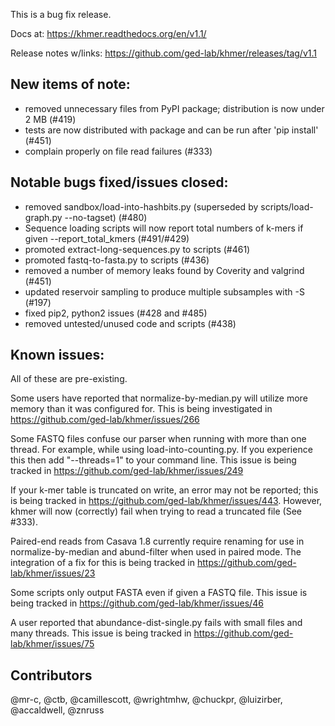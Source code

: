 This is a bug fix release.

Docs at: https://khmer.readthedocs.org/en/v1.1/

Release notes w/links: https://github.com/ged-lab/khmer/releases/tag/v1.1

## New items of note:

* removed unnecessary files from PyPI package; distribution is now under 2 MB (#419)
* tests are now distributed with package and can be run after 'pip install' (#451)
* complain properly on file read failures (#333)

## Notable bugs fixed/issues closed:

* removed sandbox/load-into-hashbits.py (superseded by scripts/load-graph.py --no-tagset) (#480)
* Sequence loading scripts will now report total numbers of k-mers if given --report_total_kmers (#491/#429)
* promoted extract-long-sequences.py to scripts (#461)
* promoted fastq-to-fasta.py to scripts (#436)
* removed a number of memory leaks found by Coverity and valgrind (#451)
* updated reservoir sampling to produce multiple subsamples with -S (#197)
* fixed pip2, python2 issues (#428 and #485)
* removed untested/unused code and scripts (#438)

## Known issues:

All of these are pre-existing.

Some users have reported that normalize-by-median.py will utilize more
memory than it was configured for. This is being investigated in
https://github.com/ged-lab/khmer/issues/266

Some FASTQ files confuse our parser when running with more than one thread.
For example, while using load-into-counting.py. If you experience this then
add "--threads=1" to your command line. This issue is being tracked in
https://github.com/ged-lab/khmer/issues/249

If your k-mer table is truncated on write, an error may not be reported; this
is being tracked in https://github.com/ged-lab/khmer/issues/443.
However, khmer will now (correctly) fail when trying to read a truncated file
(See #333).

Paired-end reads from Casava 1.8 currently require renaming for use in
normalize-by-median and abund-filter when used in paired mode. The
integration of a fix for this is being tracked in https://github.com/ged-lab/khmer/issues/23

Some scripts only output FASTA even if given a FASTQ file. This issue
is being tracked in https://github.com/ged-lab/khmer/issues/46

A user reported that abundance-dist-single.py fails with small files and many
threads. This issue is being tracked in https://github.com/ged-lab/khmer/issues/75

## Contributors

@mr-c, @ctb, @camillescott, @wrightmhw, @chuckpr, @luizirber, @accaldwell,
@znruss
